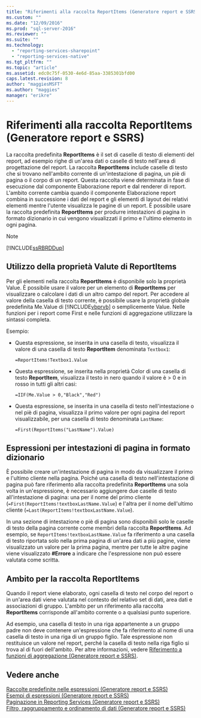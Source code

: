 ```yaml
---
title: "Riferimenti alla raccolta ReportItems (Generatore report e SSRS) | Microsoft Docs"
ms.custom: ""
ms.date: "12/09/2016"
ms.prod: "sql-server-2016"
ms.reviewer: ""
ms.suite: ""
ms.technology: 
  - "reporting-services-sharepoint"
  - "reporting-services-native"
ms.tgt_pltfrm: ""
ms.topic: "article"
ms.assetid: edc0c75f-0530-4e6d-85aa-3385301bfd00
caps.latest.revision: 8
author: "maggiesMSFT"
ms.author: "maggies"
manager: "erikre"
---
```

# Riferimenti alla raccolta ReportItems (Generatore report e SSRS)
  La raccolta predefinita **ReportItems** è il set di caselle di testo di elementi del report, ad esempio righe di un'area dati o caselle di testo nell'area di progettazione del report. La raccolta **ReportItems** include caselle di testo che si trovano nell'ambito corrente di un'intestazione di pagina, un piè di pagina o il corpo di un report. Questa raccolta viene determinata in fase di esecuzione dal componente Elaborazione report e dal renderer di report. L'ambito corrente cambia quando il componente Elaborazione report combina in successione i dati del report e gli elementi di layout dei relativi elementi mentre l'utente visualizza le pagine di un report. È possibile usare la raccolta predefinita **ReportItems** per produrre intestazioni di pagina in formato dizionario in cui vengono visualizzati il primo e l'ultimo elemento in ogni pagina.  
  
> [!NOTE]  
>  [!INCLUDE[ssRBRDDup](../../includes/ssrbrddup-md.md)]  
  
## Utilizzo della proprietà Valute di ReportItems  
 Per gli elementi nella raccolta **ReportItems** è disponibile solo la proprietà Value. È possibile usare il valore per un elemento di **ReportItems** per visualizzare o calcolare i dati di un altro campo del report. Per accedere al valore della casella di testo corrente, è possibile usare la proprietà globale predefinita Me.Value di [!INCLUDE[vbprvb](../../includes/vbprvb-md.md)] o semplicemente Value. Nelle funzioni per i report come First e nelle funzioni di aggregazione utilizzare la sintassi completa.  
  
 Esempio:  
  
-   Questa espressione, se inserita in una casella di testo, visualizza il valore di una casella di testo **ReportItem** denominata `Textbox1`:  
  
     `=ReportItems!Textbox1.Value`  
  
-   Questa espressione, se inserita nella proprietà Color di una casella di testo **ReportItem**, visualizza il testo in nero quando il valore è > 0 e in rosso in tutti gli altri casi:  
  
     `=IIF(Me.Value > 0,"Black","Red")`  
  
-   Questa espressione, se inserita in una casella di testo nell'intestazione o nel piè di pagina, visualizza il primo valore per ogni pagina del report visualizzabile, per una casella di testo denominata `LastName`:  
  
     `=First(ReportItems("LastName").Value)`  
  
## Espressioni per intestazioni di pagina in formato dizionario  
 È possibile creare un'intestazione di pagina in modo da visualizzare il primo e l'ultimo cliente nella pagina. Poiché una casella di testo nell'intestazione di pagina può fare riferimento alla raccolta predefinita **ReportItems** una sola volta in un'espressione, è necessario aggiungere due caselle di testo all'intestazione di pagina: una per il nome del primo cliente (`=First(ReportItems!textboxLastName.Value`) e l'altra per il nome dell'ultimo cliente (`=Last(ReportItems!textboxLastName.Value`).  
  
 In una sezione di intestazione o piè di pagina sono disponibili solo le caselle di testo della pagina corrente come membri della raccolta **ReportItems**. Ad esempio, se `ReportItems!textboxLastName.Value` fa riferimento a una casella di testo riportata solo nella prima pagina di un'area dati a più pagine, viene visualizzato un valore per la prima pagina, mentre per tutte le altre pagine viene visualizzato **#Errore** a indicare che l'espressione non può essere valutata come scritta.  
  
## Ambito per la raccolta ReportItems  
 Quando il report viene elaborato, ogni casella di testo nel corpo del report o in un'area dati viene valutata nel contesto del relativo set di dati, area dati e associazioni di gruppo. L'ambito per un riferimento alla raccolta **ReportItems** corrisponde all'ambito corrente o a qualsiasi punto superiore.  
  
 Ad esempio, una casella di testo in una riga appartenente a un gruppo padre non deve contenere un'espressione che fa riferimento al nome di una casella di testo in una riga di un gruppo figlio. Tale espressione non restituisce un valore nel report, perché la casella di testo nella riga figlio si trova al di fuori dell'ambito. Per altre informazioni, vedere [Riferimento a funzioni di aggregazione &#40;Generatore report e SSRS&#41;](../../reporting-services/report-design/aggregate-functions-reference-report-builder-and-ssrs.md).  
  
## Vedere anche  
 [Raccolte predefinite nelle espressioni &#40;Generatore report e SSRS&#41;](../../reporting-services/report-design/built-in-collections-in-expressions-report-builder-and-ssrs.md)   
 [Esempi di espressioni &#40;Generatore report e SSRS&#41;](../../reporting-services/report-design/expression-examples-report-builder-and-ssrs.md)   
 [Paginazione in Reporting Services &#40;Generatore report e SSRS&#41;](../../reporting-services/report-design/pagination-in-reporting-services-report-builder-and-ssrs.md)   
 [Filtro, raggruppamento e ordinamento di dati &#40;Generatore report e SSRS&#41;](../../reporting-services/report-design/filter-group-and-sort-data-report-builder-and-ssrs.md)  
  
  